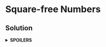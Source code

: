 # Square-free Numbers
## Solution
<details>
<summary><b>SPOILERS</b></summary>

Find the primes from 1 to sqrt(max_range) with sieve of Eratosthenes.

### Note
* Be careful while allocating the vector for the primes, since the maximum range is very big! Do not set the vector size to the maximum range. Instead, try to play with just maximum 1,000,000 slots. For example, suppose that `min` = 1,000,000,000,000 and `max` = 1,000,001,000,000. If we allocate a vector with size = `max`, the compiler will meet a `bad_alloc` error. (It takes too much memory.) Instead, we should think `min` as the start index, 0, and `max` as the end index. Map the numbers between them to the vector indices. In the example, if the vector name is `vec`, we can think `min` is vec.at(0), a number 1,000,000,000,012 is at `vec.at(12)`, and the `max` is vec.at(1,000,000).

</details>
